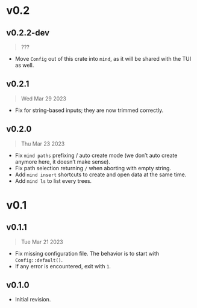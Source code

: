 # v0.2

## v0.2.2-dev

> ???

- Move `Config` out of this crate into `mind`, as it will be shared with the TUI as well.

## v0.2.1

> Wed Mar 29 2023

- Fix for string-based inputs; they are now trimmed correctly.

## v0.2.0

> Thu Mar 23 2023

- Fix `mind paths` prefixing / auto create mode (we don’t auto create anymore here, it doesn’t make sense).
- Fix path selection returning `/` when aborting with empty string.
- Add `mind insert` shortcuts to create and open data at the same time.
- Add `mind ls` to list every trees.

# v0.1

## v0.1.1

> Tue Mar 21 2023

- Fix missing configuration file. The behavior is to start with `Config::default()`.
- If any error is encountered, exit with `1`.

## v0.1.0

- Initial revision.
